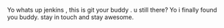 Yo whats up jenkins , this is git your buddy .
u still there?
Yo i finally found you buddy. stay in touch and stay awesome.
